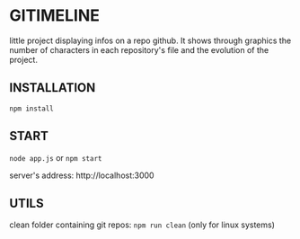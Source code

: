 # GITIMELINE #
little project displaying infos on a repo github. It shows through graphics the number of characters in each repository's file and the evolution of the project. 


## INSTALLATION ##
```npm install```


## START ##
```node app.js``` or ```npm start```

server's address: http://localhost:3000


## UTILS ##
clean folder containing git repos: ```npm run clean``` (only for linux systems)